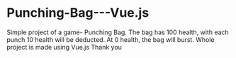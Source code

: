# Punching-Bag---Vue.js
Simple project of a game- Punching Bag.
 The bag has 100 health, with each punch 10 health will be deducted. 
 At 0 health, the bag will burst.
 Whole project is made using Vue.js
 Thank you
